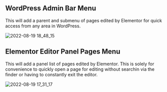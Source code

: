 ## WordPress Admin Bar Menu

This will add a parent and submenu of pages edited by Elementor for quick access from any area in WordPress.

![2022-08-19 18_48_15](https://user-images.githubusercontent.com/42153624/185728051-f17fa858-17b3-4a76-93ee-b39b32a36e0b.jpg)

## Elementor Editor Panel Pages Menu

This will add a panel list of pages edited by Elementor. This is solely for convenience to quickly open a page for editing without searchin via the finder or having to constantly exit the editor.

![2022-08-19 17_31_17](https://user-images.githubusercontent.com/42153624/185728114-8267142c-b81f-4a54-83da-7cb2c3a08f7a.jpg)
